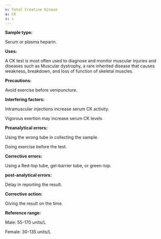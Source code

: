```yaml
---
n: Total Creatine Kinase
a: CK
s: c
---
```

 
__Sample type:__

Serum or plasma heparin.

__Uses:__

A CK test is most often used to diagnose and monitor muscular injuries and diseases such as  Muscular dystrophy, a rare inherited disease that causes weakness, breakdown, and loss of function of skeletal muscles.

__Precautions:__

Avoid exercise before venipuncture.

__Interfering factors:__

Intramuscular injections increase serum CK activity. 

Vigorous exertion may increase serum CK levels

__Preanalytical errors:__

Using the wrong tube in collecting the sample.

Doing exercise before the test.

__Corrective errors:__

Using a Red-top tube, gel-barrier tube, or green-top.

__post-analytical errors:__

Delay in reporting the result.

__Corrective action:__

Giving the result on the time.

__Reference range:__

Male: 55-170 units/L 

Female: 30-135 units/L